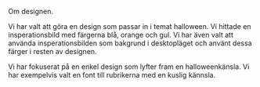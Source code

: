Om designen.

Vi har valt att göra en design som passar in i temat halloween. Vi hittade en insperationsbild med färgerna blå, orange och gul. Vi har även valt att använda insperationsbilden som bakgrund i desktopläget och använt dessa färger i resten av designen. 

Vi har fokuserat på en enkel design som lyfter fram en halloweenkänsla. Vi har exempelvis valt en font till rubrikerna med en kuslig kännsla. 